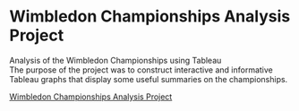 # Wimbledon Championships Analysis Project
Analysis of the Wimbledon Championships using Tableau \
The purpose of the project was to construct interactive and informative Tableau graphs that display some useful summaries on the championships.

[Wimbledon Championships Analysis Project](https://public.tableau.com/app/profile/jackson.wang8650/viz/WimbledonChampionshipsAnalysisProject/GeographicMap)
